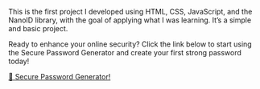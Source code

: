 This is the first project I developed using HTML, CSS, JavaScript, and the NanoID library, with the goal of applying what I was learning. It’s a simple and basic project.

Ready to enhance your online security? Click the link below to start using the Secure Password Generator and create your first strong password today!

<a href="https://lucas-stygar-senhas-seguras.surge.sh/" target="_blank">
  🔐 Secure Password Generator!
</a>
